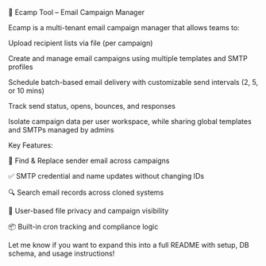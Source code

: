 📧 Ecamp Tool – Email Campaign Manager

Ecamp is a multi-tenant email campaign manager that allows teams to:

Upload recipient lists via file (per campaign)

Create and manage email campaigns using multiple templates and SMTP profiles

Schedule batch-based email delivery with customizable send intervals (2, 5, or 10 mins)

Track send status, opens, bounces, and responses

Isolate campaign data per user workspace, while sharing global templates and SMTPs managed by admins

Key Features:

🔄 Find & Replace sender email across campaigns

✅ SMTP credential and name updates without changing IDs

🔍 Search email records across cloned systems

🔐 User-based file privacy and campaign visibility

📦 Built-in cron tracking and compliance logic

Let me know if you want to expand this into a full README with setup, DB schema, and usage instructions!
